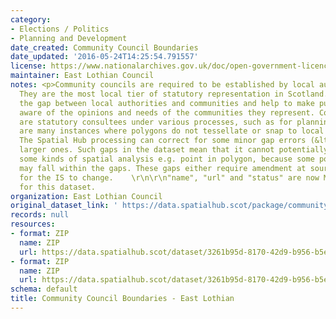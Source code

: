 ```yaml
---
category:
- Elections / Politics
- Planning and Development
date_created: Community Council Boundaries
date_updated: '2016-05-24T14:25:54.791557'
license: https://www.nationalarchives.gov.uk/doc/open-government-licence/version/3/
maintainer: East Lothian Council
notes: <p>Community councils are required to be established by local authorities.
  They are the most local tier of statutory representation in Scotland. They bridge
  the gap between local authorities and communities and help to make public bodies
  aware of the opinions and needs of the communities they represent. Community councils
  are statutory consultees under various processes, such as for planning applications.\r\n\r\nThere
  are many instances where polygons do not tessellate or snap to local authority boundaries.
  The Spatial Hub processing can correct for some minor gap errors (&lt;5m) but not
  larger ones. Such gaps in the dataset mean that it cannot potentially be used for
  some kinds of spatial analysis e.g. point in polygon, because some point locations
  may fall within the gaps. These gaps either require amendment at source or approval
  for the IS to change.    \r\n\r\n"name", "url" and "status" are now MANDATORY fields
  for this dataset.                                                                                                                                                                                                                                                                                                                                                                                                                                                                                                                                                                                                                                                                                                                                                                                                                                                                                                                                                                                                                                                                                                                                                                                                                                                                                                                                                                                                                                                                                                                                                                                                                           </p>
organization: East Lothian Council
original_dataset_link: ' https://data.spatialhub.scot/package/community_council_boundaries-el'
records: null
resources:
- format: ZIP
  name: ZIP
  url: https://data.spatialhub.scot/dataset/3261b95d-8170-42d9-b956-b5e2a55aca73/resource/b8eca230-4cc8-458c-831a-a92239763c6c/download/community-council-boundaries.zip
- format: ZIP
  name: ZIP
  url: https://data.spatialhub.scot/dataset/3261b95d-8170-42d9-b956-b5e2a55aca73/resource/6cec2847-5eb9-433b-9330-7325fd0b518d/download/community-council-boundaries.zip
schema: default
title: Community Council Boundaries - East Lothian
---
```

